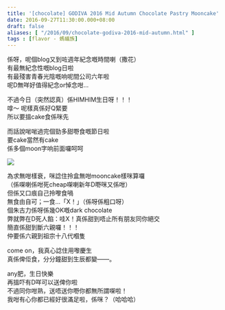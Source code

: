 ```yaml
---
title: '[chocolate] GODIVA 2016 Mid Autumn Chocolate Pastry Mooncake'
date: 2016-09-27T11:30:00.000+08:00
draft: false
aliases: [ "/2016/09/chocolate-godiva-2016-mid-autumn.html" ]
tags : [flavor - 螞蟻族]
---
```


係呀，呢個blog又到咗週年紀念嘅時間喇（撒花）  
有最無紀念性嘅blog日啦  
有最殘害青春光陰嘅响呢間公司六年啦  
呢D無咩好值得紀念or悼念咁...  
  
不過今日（突然認真）係HIMHIM生日呀！！！  
嗱～ 呢樣真係好Q緊要  
所以要搵cake食係咪先  
  
而話說啱啱過完個勁多甜嘢食嘅節日啦  
要cake當然有cake  
係多個moon字响前面囉呵呵  

[![](https://c1.staticflickr.com/9/8201/29314025174_de305cb907_z.jpg)](https://c1.staticflickr.com/9/8201/29314025174_de305cb907_z.jpg)

為求無咁樣衰，咪諗住拎盒無咁mooncake樣咪算囉  
（係㗎喇係咁死cheap㗎喇新年D嘢咪又係咁）  
但係又口痕自己拎嚟食喎  
無食由自可；一食...「X！」（係呀係粗口呀）  
個朱古力係呀係幾OK嘅dark chocolate  
弊就弊在D死人餡：哇X！真係甜到唔止所有朋友同你絕交  
簡直係甜到斷六親囉！！！  
仲要係六親到祖宗十八代嗰隻  
  
come on，我真心諗住用嚟慶生  
真係俾佢食，分分鐘甜到生辰都變——。  
  
any肥，生日快樂  
再搵吓有D咩可以送俾你啦  
不過同你咁熟，送唔送你嘢你都無所謂㗎啦！  
我咁有心你都已經好很滿足啦，係咪？（哈哈哈）